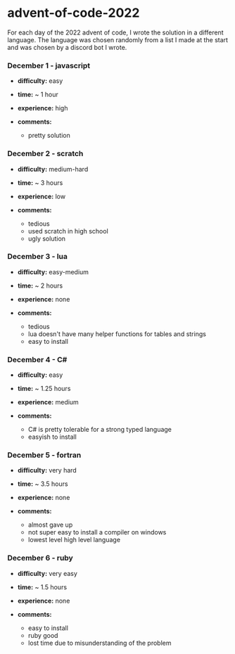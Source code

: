 # advent-of-code-2022
For each day of the 2022 advent of code, I wrote the solution in a different language. The language was chosen randomly from a list I made at the start and was chosen by a discord bot I wrote.

### December 1 - javascript
  - **difficulty:** easy

  - **time:** ~ 1 hour

  - **experience:** high

  - **comments:**
    - pretty solution


### December 2 - scratch
  - **difficulty:** medium-hard

  - **time:** ~ 3 hours

  - **experience:** low

  - **comments:**
    - tedious
    - used scratch in high school
    - ugly solution
    
### December 3 - lua
  - **difficulty:** easy-medium

  - **time:** ~ 2 hours

  - **experience:** none

  - **comments:**
    - tedious
    - lua doesn't have many helper functions for tables and strings
    - easy to install
    
### December 4 - C#
  - **difficulty:** easy

  - **time:** ~ 1.25 hours

  - **experience:** medium

  - **comments:**
    - C# is pretty tolerable for a strong typed language
    - easyish to install

### December 5 - fortran
  - **difficulty:** very hard

  - **time:** ~ 3.5 hours

  - **experience:** none

  - **comments:**
    - almost gave up
    - not super easy to install a compiler on windows
    - lowest level high level language
    
### December 6 - ruby
  - **difficulty:** very easy

  - **time:** ~ 1.5 hours

  - **experience:** none

  - **comments:**
    - easy to install
    - ruby good
    - lost time due to misunderstanding of the problem
